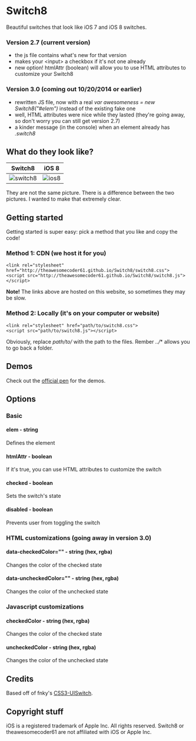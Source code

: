 Switch8
=======

Beautiful switches that look like iOS 7 and iOS 8 switches.

### Version 2.7 (current version)
- the js file contains what's new for that version
- makes your &lt;input&gt; a checkbox if it's not one already
- new option! htmlAttr (boolean) will allow you to use HTML attributes to customize your Switch8

### Version 3.0 (coming out 10/20/2014 or earlier)
- rewritten JS file, now with a real *var awesomeness = new Switch8("#elem")* instead of the existing fake one
- well, HTML attributes were nice while they lasted (they're going away, so don't worry you can still get version 2.7)
- a kinder message (in the console) when an element already has *.switch8*

## What do they look like?
| Switch8        | iOS 8           |
| ------------- |:-------------:|
| ![switch8](http://i.imgur.com/8WNMXgG.png) | ![ios8](http://i.imgur.com/OA7HW81.jpg) |

They are not the same picture. There is a difference between the two pictures. I wanted to make that extremely clear.

## Getting started
Getting started is super easy: pick a method that you like and copy the code!

### Method 1: CDN (we host it for you)

```
<link rel="stylesheet" href="http://theawesomecoder61.github.io/Switch8/switch8.css">
<script src="http://theawesomecoder61.github.io/Switch8/switch8.js"></script>
```

**Note!** The links above are hosted on this website, so sometimes they may be slow.

### Method 2: Locally (it's on your computer or website)

```
<link rel="stylesheet" href="path/to/switch8.css">
<script src="path/to/switch8.js"></script>
```

Obviously, replace *path/to/* with the path to the files. Rember *../** allows you to go back a folder.

## Demos
Check out the [official pen](http://codepen.io/theawesomecoder61/pen/ueAgK) for the demos.

## Options

### Basic 
#### elem - string
Defines the element

#### htmlAttr - boolean
If it's true, you can use HTML attributes to customize the switch

#### checked - boolean
Sets the switch's state

#### disabled - boolean
Prevents user from toggling the switch

### HTML customizations (going away in version 3.0)

#### data-checkedColor="" - string (hex, rgba)

Changes the color of the checked state

#### data-uncheckedColor="" - string (hex, rgba)
Changes the color of the unchecked state

### Javascript customizations

#### checkedColor - string (hex, rgba)
Changes the color of the checked state

#### uncheckedColor - string (hex, rgba)
Changes the color of the unchecked state

## Credits
Based off of fnky's [CSS3-UISwitch](https://github.com/fnky/css3-uiswitch).

## Copyright stuff
iOS is a registered trademark of Apple Inc. All rights reserved. Switch8 or theawesomecoder61 are not affiliated with iOS or Apple Inc.
